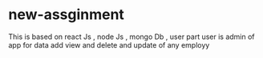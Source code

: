 # new-assginment
This is based on  react Js , node Js , mongo Db , user part 
user is admin of app for data add view and delete and update of any employy 
